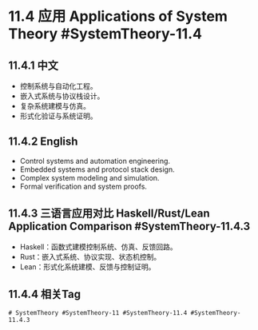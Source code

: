 # 11.4 应用 Applications of System Theory #SystemTheory-11.4

## 11.4.1 中文

- 控制系统与自动化工程。
- 嵌入式系统与协议栈设计。
- 复杂系统建模与仿真。
- 形式化验证与系统证明。

## 11.4.2 English

- Control systems and automation engineering.
- Embedded systems and protocol stack design.
- Complex system modeling and simulation.
- Formal verification and system proofs.

## 11.4.3 三语言应用对比 Haskell/Rust/Lean Application Comparison #SystemTheory-11.4.3

- Haskell：函数式建模控制系统、仿真、反馈回路。
- Rust：嵌入式系统、协议实现、状态机控制。
- Lean：形式化系统建模、反馈与控制证明。

## 11.4.4 相关Tag

`# SystemTheory #SystemTheory-11 #SystemTheory-11.4 #SystemTheory-11.4.3`

